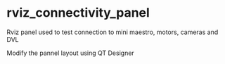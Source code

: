 # rviz_connectivity_panel
Rviz panel used to test connection to mini maestro, motors, cameras and DVL


Modify the pannel layout using QT Designer

